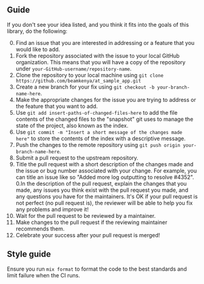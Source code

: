 ## Guide
If you don't see your idea listed, and you think it fits into the goals of this library, do the following:

0. Find an issue that you are interested in addressing or a feature that you would like to add.
0. Fork the repository associated with the issue to your local GitHub organization. This means that you will have a copy of the repository under `your-GitHub-username/repository-name`.
0. Clone the repository to your local machine using `git clone https://github.com/beamkenya/at_sample_app.git`
0. Create a new branch for your fix using `git checkout -b your-branch-name-here`.
0. Make the appropriate changes for the issue you are trying to address or the feature that you want to add.
0. Use `git add insert-paths-of-changed-files-here` to add the file contents of the changed files to the "snapshot" git uses to manage the state of the project, also known as the index.
0. Use `git commit -m "Insert a short message of the changes made here"` to store the contents of the index with a descriptive message.
0. Push the changes to the remote repository using `git push origin your-branch-name-here`.
0. Submit a pull request to the upstream repository.
0. Title the pull request with a short description of the changes made and the issue or bug number associated with your change. For example, you can title an issue like so "Added more log outputting to resolve #4352".
0.In the description of the pull request, explain the changes that you made, any issues you think exist with the pull request you made, and any questions you have for the maintainers. It's OK if your pull request is not perfect (no pull request is), the reviewer will be able to help you fix any problems and improve it!
0. Wait for the pull request to be reviewed by a maintainer.
0. Make changes to the pull request if the reviewing maintainer recommends them.
0. Celebrate your success after your pull request is merged!

## Style guide
Ensure you run `mix format` to format the code to the best standards and limit failure when the CI runs.